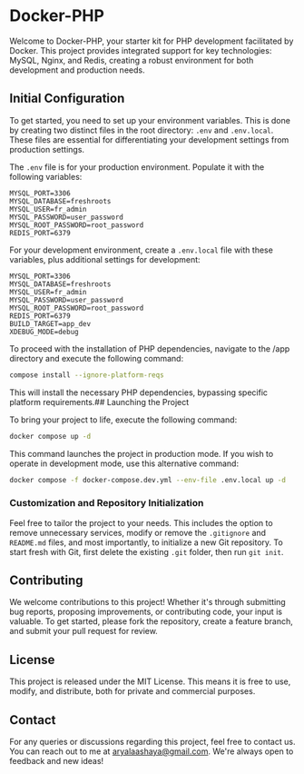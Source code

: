 # Docker-PHP

Welcome to Docker-PHP, your starter kit for PHP development facilitated by Docker. This project provides integrated support for key technologies: MySQL, Nginx, and Redis, creating a robust environment for both development and production needs.

## Initial Configuration

To get started, you need to set up your environment variables. This is done by creating two distinct files in the root directory: `.env` and `.env.local`. These files are essential for differentiating your development settings from production settings.

The `.env` file is for your production environment. Populate it with the following variables:

```plaintext
MYSQL_PORT=3306
MYSQL_DATABASE=freshroots
MYSQL_USER=fr_admin
MYSQL_PASSWORD=user_password
MYSQL_ROOT_PASSWORD=root_password
REDIS_PORT=6379
```

For your development environment, create a `.env.local` file with these variables, plus additional settings for development:

```plaintext
MYSQL_PORT=3306
MYSQL_DATABASE=freshroots
MYSQL_USER=fr_admin
MYSQL_PASSWORD=user_password
MYSQL_ROOT_PASSWORD=root_password
REDIS_PORT=6379
BUILD_TARGET=app_dev
XDEBUG_MODE=debug
```

To proceed with the installation of PHP dependencies, navigate to the /app directory and execute the following command:

```bash
compose install --ignore-platform-reqs
```

This will install the necessary PHP dependencies, bypassing specific platform requirements.## Launching the Project

To bring your project to life, execute the following command:

```bash
docker compose up -d
```

This command launches the project in production mode. If you wish to operate in development mode, use this alternative command:

```bash
docker compose -f docker-compose.dev.yml --env-file .env.local up -d
```

### Customization and Repository Initialization

Feel free to tailor the project to your needs. This includes the option to remove unnecessary services, modify or remove the `.gitignore` and `README.md` files, and most importantly, to initialize a new Git repository. To start fresh with Git, first delete the existing `.git` folder, then run `git init`.

## Contributing

We welcome contributions to this project! Whether it's through submitting bug reports, proposing improvements, or contributing code, your input is valuable. To get started, please fork the repository, create a feature branch, and submit your pull request for review.

## License

This project is released under the MIT License. This means it is free to use, modify, and distribute, both for private and commercial purposes.

## Contact

For any queries or discussions regarding this project, feel free to contact us. You can reach out to me at [aryalaashaya@gmail.com](mailto:aryalaashaya@gmail.com). We're always open to feedback and new ideas!
